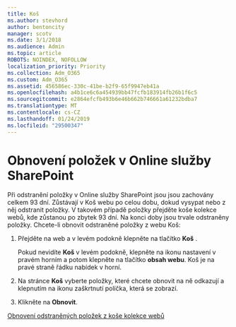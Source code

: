 ```yaml
---
title: Koš
ms.author: stevhord
author: bentoncity
manager: scotv
ms.date: 3/1/2018
ms.audience: Admin
ms.topic: article
ROBOTS: NOINDEX, NOFOLLOW
localization_priority: Priority
ms.collection: Adm_O365
ms.custom: Adm_O365
ms.assetid: 456586ec-330c-41be-b2f9-65f9947eb41a
ms.openlocfilehash: a4b1ce6c6a454939bb47fcfb183914fb26b1f6c5
ms.sourcegitcommit: e2864efcfb493b6e46b662b746661a61232bdba7
ms.translationtype: MT
ms.contentlocale: cs-CZ
ms.lasthandoff: 01/24/2019
ms.locfileid: "29500347"
---
```

# <a name="restore-items-in-sharepoint-online"></a>Obnovení položek v Online služby SharePoint

Při odstranění položky v Online služby SharePoint jsou jsou zachovány celkem 93 dní. Zůstávají v Koš webu po celou dobu, dokud vysypat nebo z něj odstranit položky. V takovém případě položky přejděte koše kolekce webů, kde zůstanou po zbytek 93 dní. Na konci doby jsou trvale odstraněny položky. Chcete-li obnovit odstraněné položky z webu Koš:
  
1. Přejděte na web a v levém podokně klepněte na tlačítko **Koš** . 
    
    Pokud nevidíte **Koš** v levém podokně, klepněte na ikonu nastavení v pravém horním a potom klepněte na tlačítko **obsah webu**. Koš je na pravé straně řádku nabídek v horní.
    
2. Na stránce **Koš** vyberte položky, které chcete obnovit na ně odkazují a klepnutím na ikonu zaškrtnutí políčka, která se zobrazí. 
    
3. Klikněte na **Obnovit**.
    
[Obnovení odstraněných položek z koše kolekce webů](https://go.microsoft.com/fwlink/?linkid=866439)
  


